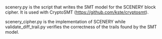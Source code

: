 scenery.py is the script that writes the SMT model for the SCENERY block cipher. It is used with CryptoSMT (https://github.com/kste/cryptosmt).

scenery_cipher.py is the implementation of SCENERY while validate_diff_trail.py verifies the correctness of the trails found by the SMT model.
